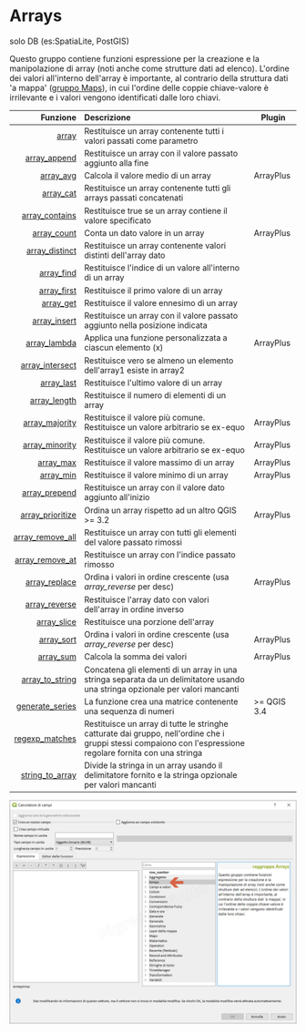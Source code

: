# Arrays
solo DB (es:SpatiaLite, PostGIS)

Questo gruppo contiene funzioni espressione per la creazione e la manipolazione di array (noti anche come strutture dati ad elenco). L'ordine dei valori all'interno dell'array è importante, al contrario della struttura dati 'a mappa' ([gruppo Maps](../maps)), in cui l'ordine delle coppie chiave-valore è irrilevante e i valori vengono identificati dalle loro chiavi.

| Funzione  | Descrizione|Plugin
|----------:|:-----------|--------
|[array](array.html)|Restituisce un array contenente tutti i valori passati come parametro|
|[array_append](array_append.html)|Restituisce un array con il valore passato aggiunto alla fine|
|[array_avg](array_avg.html)|Calcola il valore medio di un array|ArrayPlus
|[array_cat](array_cat.html)|Restituisce un array contenente tutti gli arrays passati concatenati|
|[array_contains](array_contains.html)|Restituisce true se un array contiene il valore specificato|
|[array_count](array_count.html)|Conta un dato valore in un array|ArrayPlus
|[array_distinct](array_distinct.html)|Restituisce un array contenente valori distinti dell'array dato|
|[array_find](array_find.html)|Restituisce l'indice di un valore all'interno di un array|
|[array_first](array_first.html)|Restituisce il primo valore di un array|
|[array_get](array_get.html)|Restituisce il valore ennesimo di un array|
|[array_insert](array_insert.html)|Restituisce un array con il valore passato aggiunto nella posizione indicata|
|[array_lambda](array_lambda.html)|Applica una funzione personalizzata a ciascun elemento (x)|ArrayPlus
|[array_intersect](array_intersect.html)|Restituisce vero se almeno un elemento dell'array1 esiste in array2|
|[array_last](array_last.html)|Restituisce l'ultimo valore di un array|
|[array_length](array_length.html)|Restituisce il numero di elementi di un array|
|[array_majority](array_majority.html)|Restituisce il valore più comune. Restituisce un valore arbitrario se ex-equo|ArrayPlus
|[array_minority](array_minority.html)|Restituisce il valore più comune. Restituisce un valore arbitrario se ex-equo|ArrayPlus
|[array_max](array_max.html)|Restituisce il valore massimo di un array|ArrayPlus
|[array_min](array_min.html)|Restituisce il valore minimo di un array|ArrayPlus
|[array_prepend](array_prepend.html)|Restituisce un array con il valore dato aggiunto all'inizio|
|[array_prioritize](array_prioritize.html)|Ordina un array rispetto ad un altro QGIS >= 3.2|ArrayPlus
|[array_remove_all](array_remove_all.html)|Restituisce un array con tutti gli elementi del valore passato rimossi|
|[array_remove_at](array_remove_at.html)|Restituisce un array con l'indice passato rimosso|
|[array_replace](array_replace.html)|Ordina i valori in ordine crescente (usa _array_reverse_ per desc)|ArrayPlus
|[array_reverse](array_reverse.html)|Restituisce l'array dato con valori dell'array in ordine inverso|
|[array_slice](array_slice.html)|Restituisce una porzione dell'array|
|[array_sort](array_sort.html)|Ordina i valori in ordine crescente (usa _array_reverse_ per desc)|ArrayPlus
|[array_sum](array_sum.html)|Calcola la somma dei valori|ArrayPlus
|[array_to_string](array_to_string.html)|Concatena gli elementi di un array in una stringa separata da un delimitatore usando una stringa opzionale per valori mancanti|
|[generate_series](generate_series.html)|La funzione crea una matrice contenente una sequenza di numeri|>= QGIS 3.4
|[regexp_matches](regexp_matches.html)|Restituisce un array di tutte le stringhe catturate dai gruppo, nell'ordine che i gruppi stessi compaiono con l'espressione regolare fornita con una stringa|
|[string_to_array](string_to_array.html)|Divide la stringa in un array usando il delimitatore fornito e la stringa opzionale per valori mancanti|


![](/img/arrays/gruppo_arrays1.png)

